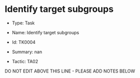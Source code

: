 # Identify target subgroups

* Type: Task

* Name: Identify target subgroups

* Id: TK0004

* Summary: nan

* Tactic: TA02

DO NOT EDIT ABOVE THIS LINE - PLEASE ADD NOTES BELOW